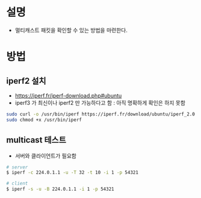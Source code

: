 # 설명
 - 멀티캐스트 패킷을 확인할 수 있는 방법을 마련한다.

# 방법

## iperf2 설치
 - https://iperf.fr/iperf-download.php#ubuntu
 - iperf3 가 최신이나 iperf2 만 가능하다고 함 : 아직 명확하게 확인은 하지 못함

```bash
sudo curl -o /usr/bin/iperf https://iperf.fr/download/ubuntu/iperf_2.0.9
sudo chmod +x /usr/bin/iperf
```

## multicast 테스트
 - 서버와 클라이언트가 필요함

```bash
# server
$ iperf -c 224.0.1.1 -u -T 32 -t 10 -i 1 -p 54321
```

```bash
# client
$ iperf -s -u -B 224.0.1.1 -i 1 -p 54321
```
